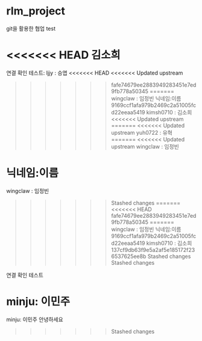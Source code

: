 # rlm_project
git을 활용한 협업 test

<<<<<<< HEAD
김소희
=======
연결 확인 테스트:
ljjy : 승엽
<<<<<<< HEAD
<<<<<<< Updated upstream
>>>>>>> fafe74679ee2883949283451e7ed9fb778a50345
=======
wingclaw : 임정빈
닉네임:이름
>>>>>>> 9169ccf1afa979b2469c2a51005fcd22eeaa5419
kimsh0710 : 김소희
<<<<<<< Updated upstream
=======
<<<<<<< Updated upstream
yuh0722 : 유혁
=======
<<<<<<< Updated upstream
wingclaw : 임정빈


닉네임:이름
=======
wingclaw : 임정빈
>>>>>>> Stashed changes
=======
<<<<<<< HEAD
>>>>>>> fafe74679ee2883949283451e7ed9fb778a50345
=======
wingclaw : 임정빈
닉네임:이름
>>>>>>> 9169ccf1afa979b2469c2a51005fcd22eeaa5419
kimsh0710 : 김소희
>>>>>>> 137cf9db63f9e5a2af5e185172f236537625ee8b
>>>>>>> Stashed changes
>>>>>>> Stashed changes

연결 확인 테스트

minju: 이민주
=======

minju: 이민주
안녕하세요
>>>>>>> Stashed changes
